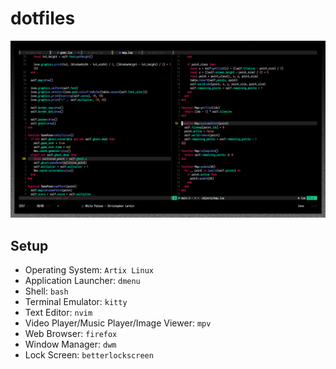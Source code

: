 # dotfiles

![dwm](dwm.png "dwm")

## Setup
- Operating System: `Artix Linux`
- Application Launcher: `dmenu`
- Shell: `bash`
- Terminal Emulator: `kitty`
- Text Editor: `nvim`
- Video Player/Music Player/Image Viewer: `mpv`
- Web Browser: `firefox`
- Window Manager: `dwm`
- Lock Screen: `betterlockscreen`
